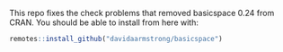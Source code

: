 This repo fixes the check problems that removed basicspace 0.24 from CRAN. You should be able to install from here with: 

```r
remotes::install_github("davidaarmstrong/basicspace")
```
